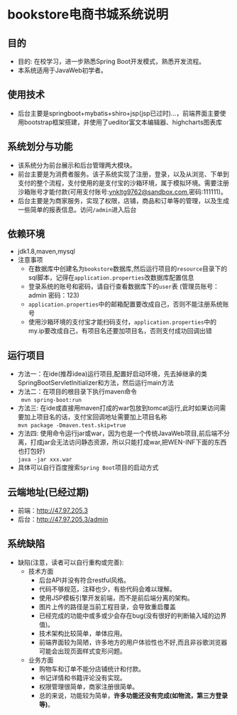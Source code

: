 # bookstore电商书城系统说明
## 目的
  - 目的: 在校学习，进一步熟悉Spring Boot开发模式，熟悉开发流程。
  - 本系统适用于JavaWeb初学者。
## 使用技术
  - 后台主要是springboot+mybatis+shiro+jsp(jsp已过时)...，前端界面主要使用bootstrap框架搭建，并使用了ueditor富文本编辑器、highcharts图表库 
## 系统划分与功能
  - 该系统分为前台展示和后台管理两大模块。  
  - 前台主要是为消费者服务。该子系统实现了注册，登录，以及从浏览、下单到支付的整个流程，支付使用的是支付宝的沙箱环境，属于模拟环境。需要注册沙箱账号才能付款(可用支付账号:ynkltg9762@sandbox.com,密码:111111)。  
  - 后台主要是为商家服务，实现了权限，店铺，商品和订单等的管理，以及生成一些简单的报表信息。访问`/admin`进入后台    
## 依赖环境
  - jdk1.8,maven,mysql
  - 注意事项
    - 在数据库中创建名为`bookstore`数据库,然后运行项目的`resource`目录下的sql脚本，记得在`application.properties`改数据库配置信息
    - 登录系统的账号和密码，请自行查看数据库下的`user`表 (管理员账号：admin 密码：123)
    - `application.properties`中的邮箱配置要改成自己，否则不能注册系统账号
    -  使用沙箱环境的支付宝才能扫码支付，`application.properties`中的my.ip要改成自己，有项目名还要加项目名，否则支付成功回调出错 
## 运行项目
  - 方法一：在ide(推荐idea)运行项目,配置好启动环境，先去掉继承的类SpringBootServletInitializer和方法，然后运行main方法
  - 方法二：在项目的根目录下执行maven命令  
    ``` mvn spring-boot:run```
  - 方法三: 在ide或直接用maven打成的war包放到tomcat运行,此时如果访问需要加上项目名的话，支付宝回调地址需要加上项目名称  
    ```mvn package -Dmaven.test.skip=true```
  - 方法四: 使用命令运行jar或war，因为也是一个传统JavaWeb项目,前后端不分离，打成jar会无法访问静态资源，所以只能打成war,把WEN-INF下面的东西也打包好)  
    ```java -jar xxx.war```
  - 具体可以自行百度搜索`Spring Boot`项目的启动方式  
## 云端地址(已经过期)
  - 前端：http://47.97.205.3  
  - 后台：http://47.97.205.3/admin
## 系统缺陷
  - 缺陷(注意，读者可以自行重构或完善):  
    - 技术方面
      - 后台API并没有符合restful风格。
      - 代码不够规范，注释也少，有些代码会难以理解。
      - 使用JSP模板引擎开发前端，而不是前后端分离的架构。
      - 图片上传的路径是当前工程目录，会导致重启覆盖
      - 已经完成的功能中或多或少会存在bug(没有很好的判断输入域的边界值)。
      - 技术架构比较简单，单体应用。
      - 前端界面较为简陋，许多地方的用户体验性也不好,而且非谷歌浏览器可能会出现页面样式变形问题。
    - 业务方面
      - 购物车和订单不能分店铺统计和付款。
      - 书记详情和书籍评论没有实现。
      - 权限管理很简单，商家注册很简单。
      - 总的来说，功能较为简单，**许多功能还没有完成(如物流，第三方登录等)**。
